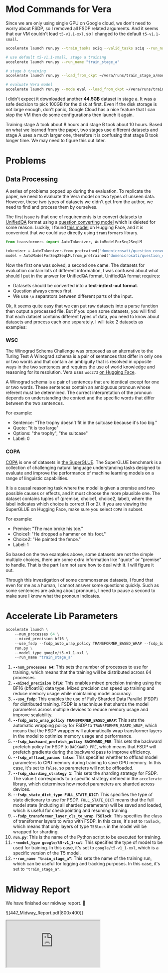 # Mod Commands for Vera
Since we are only using single GPU on Google cloud, we don't need to worry about FSDP, so I removed all FSDP related arguments. And it seems that our VM couldn't load `t5-v1.1-xxl`, so I changed to the default `t5-v1.1-small`.

```bash
accelerate launch run.py --train_tasks sciq --valid_tasks sciq --run_name "train"

# use default t5-v1.1-small, stage a training
accelerate launch run.py --run_name "train_stage_a"

# stage b training
accelerate launch run.py --load_from_ckpt ~/vera/runs/train_stage_a/model/ckp_48000.pth --run_name "train_stage_b"

# evaluate Vera model
accelerate launch run.py --mode eval --load_from_ckpt ~/vera/runs/train_stage_b/model/ckp_14000.pth --run_name "eval_stage_b"
```

I didn't expect it downloaded another **44.5GB** dataset in stage a. It was a safe decision to pick 100GB for the disk at first. Even if the disk storage is not large enough, don't panic, Google Cloud has a nice feature that I can stop the VM then do some configurations then launch it again.

Training stage A took about 8 hours and stage B took about 10 hours. Based on what we learned from the paper, two stages use different datasets and stage A uses a much larger one, therefore it is confusing that stage B took longer time. We may need to figure this out later.

# Problems
## Data Processing 
A series of problems popped up during the evaluation. To replicate the paper, we need to evaluate the Vera model on two types of unseen data. However, these two types of datasets we didn't get from the author, we need to find and process them by ourselves. 

The first issue is that one of requirements is to convert datasets to [UnifiedQA](https://github.com/allenai/unifiedqa) format using a [question converting model](https://github.com/allenai/unifiedqa) which is deleted for some reason. Luckily, I found [this model](https://huggingface.co/domenicrosati/question_converter-3b) on Hugging Face, and it is convenient that we could use directly using `transformers` library.

```python
from transformers import AutoTokenizer, AutoModelForSeq2SeqLM

tokenizer = AutoTokenizer.from_pretrained("domenicrosati/question_converter-3b")
model = AutoModelForSeq2SeqLM.from_pretrained("domenicrosati/question_converter-3b")
```

Now the first one was solved, a second one came. The datasets for evaluation contain lots of different information, I was confused about what should I put in the answer for UnifiedQA format.
UnifiedQA format requires:
- Datasets should be converted into a **text-in/text-out format**.
- Question always comes first.
- We use `\n` separators between different parts of the input.

Ok, it seems quite easy that we can put raw datasets into a parse function then output a processed file. But if you open some datasets, you will find that each dataset contains different types of data, you need to know about datasets and process each one separately. I will take 2 datasets as examples:

### WSC
The Winograd Schema Challenge was proposed as an alternative to the Turing Test
A Winograd schema is a pair of sentences that differ in only one or two words and that contain an ambiguity that is resolved in opposite ways in the two sentences and requires the use of world knowledge and reasoning for its resolution. Vera uses `wsc273` [on Hugging Face](https://huggingface.co/datasets/winograd_wsc/viewer/wsc273).

A Winograd schema is a pair of sentences that are identical except for one or two words. These sentences contain an ambiguous pronoun whose referent must be determined. The correct interpretation of the pronoun depends on understanding the context and the specific words that differ between the two sentences.

For example:
- Sentence: "The trophy doesn't fit in the suitcase because it's too big."
- Quote: "it is too large"
- Options: "the trophy", "the suitcase"
- Label: 0
### COPA
[COPA](https://huggingface.co/datasets/super_glue/viewer/copa) is one of datasets in [the SuperGLUE](https://huggingface.co/datasets/super_glue). The SuperGLUE benchmark is a collection of challenging natural language understanding tasks designed to evaluate and improve the performance of machine learning models on a range of linguistic capabilities.

It is a causal reasoning task where the model is given a premise and two possible causes or effects, and it must choose the more plausible one. The dataset contains tuples of (premise, choice1, choice2, label), where the label indicates which choice is correct (1 or 2). If you are viewing the SuperGLUE on Hugging Face, make sure you select `COPA` in subset.

For example:
- Premise: "The man broke his toe."
- Choice1: "He dropped a hammer on his foot."
- Choice2: "He painted the fence."
- Label: 1

So based on the two examples above, some datasets are not the simple multiple choices, there are some extra information like "quote" or "premise" to handle. That is the part I am not sure how to deal with it. I will figure it out.

Through this investigation of some commonsense datasets, I found that even for me as a human, I cannot answer some questions quickly. Such as some sentences are asking about pronouns, I need to pause a second to make sure I know what the pronoun indicates. 

# Accelerate Lib Parameters

```python
accelerate launch \
    --num_processes 64 \
    --mixed_precision bf16 \
    --use_fsdp --fsdp_auto_wrap_policy TRANSFORMER_BASED_WRAP --fsdp_backward_prefetch_policy BACKWARD_PRE --fsdp_offload_params false --fsdp_sharding_strategy 1 --fsdp_state_dict_type FULL_STATE_DICT --fsdp_transformer_layer_cls_to_wrap T5Block \
    run.py \
    --model_type google/t5-v1_1-xxl \
    --run_name "train_stage_a"
```

1. **`--num_processes 64`**: This sets the number of processes to use for training, which means that the training will be distributed across 64 processes.
2. **`--mixed_precision bf16`**: This enables mixed precision training using the BF16 (bfloat16) data type. Mixed precision can speed up training and reduce memory usage while maintaining model accuracy.
3. **`--use_fsdp`**: This enables the use of Fully Sharded Data Parallel (FSDP) for distributed training. FSDP is a technique that shards the model parameters across multiple devices to reduce memory usage and improve scalability.
4. **`--fsdp_auto_wrap_policy TRANSFORMER_BASED_WRAP`**: This sets the automatic wrapping policy for FSDP to `TRANSFORMER_BASED_WRAP`, which means that the FSDP wrapper will automatically wrap transformer layers in the model to optimize memory usage and performance.
5. **`--fsdp_backward_prefetch_policy BACKWARD_PRE`**: This sets the backward prefetch policy for FSDP to `BACKWARD_PRE`, which means that FSDP will prefetch gradients during the backward pass to improve efficiency.
6. **`--fsdp_offload_params false`**: This specifies whether to offload model parameters to CPU memory during training to save GPU memory. In this case, it's set to `false`, so parameters will not be offloaded.
7. **`--fsdp_sharding_strategy 1`**: This sets the sharding strategy for FSDP. The value `1` corresponds to a specific strategy defined in the `accelerate` library, which determines how model parameters are sharded across devices.
8. **`--fsdp_state_dict_type FULL_STATE_DICT`**: This specifies the type of state dictionary to use for FSDP. `FULL_STATE_DICT` means that the full model state (including all sharded parameters) will be saved and loaded, which is useful for checkpointing and resuming training.
9. **`--fsdp_transformer_layer_cls_to_wrap T5Block`**: This specifies the class of transformer layers to wrap with FSDP. In this case, it's set to `T5Block`, which means that only layers of type `T5Block` in the model will be wrapped for sharding.
10. **`run.py`**: This is the name of the Python script to be executed for training.
11. **`--model_type google/t5-v1_1-xxl`**: This specifies the type of model to be used for training. In this case, it's set to `google/t5-v1_1-xxl`, which is a specific version of the T5 model.
12. **`--run_name "train_stage_a"`**: This sets the name of the training run, which can be useful for logging and tracking purposes. In this case, it's set to `"train_stage_a"`.

# Midway Report
We have finished our midway report. 🎉

![[447_Midway_Report.pdf|800x400]]

<iframe src="https://wandb.ai/nlp-vera/vera/reports/Vera-Extension-Midway--Vmlldzo2ODUxOTAx?accessToken=blb6exf7cj5md8ld0l7m9ul8aeff2eeoxcmnh1c790rys3ka2twfmtmw5x9b91ql"></iframe>
